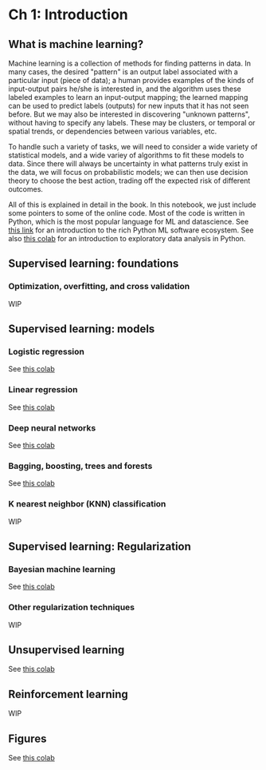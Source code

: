 # Ch 1: Introduction

## What is machine learning?

Machine learning is a collection of methods for finding patterns in data.
In many cases, the desired "pattern"
is an output label associated with a particular input (piece
of data); a human provides examples of the kinds of input-output pairs he/she
is interested in,
and the algorithm  uses these labeled examples to learn an input-output mapping;
the learned mapping can be used to 
predict labels (outputs) for new inputs that it has not seen before.
But we may also be interested in discovering "unknown patterns",
without having to specify any labels.
These may be clusters, or temporal or spatial trends, or dependencies
between various variables, etc.

To handle such a variety of tasks, we will need to consider a wide variety
of statistical models, and a wide variey of algorithms to fit
these models to data. Since there will always be uncertainty in what patterns
truly exist in the data, we will focus on probabilistic models; we can then
use decision theory to choose the best action, trading off the expected risk
of different outcomes.

All of this is explained in detail in the book.
In this notebook, we just include some pointers to some of the online code.
Most of the code is written in Python, which is the most
popular language for ML and datascience.
See [this link](https://github.com/probml/pyprobml/blob/master/notebooks/intro/software.md)
for an introduction to the rich Python ML software ecosystem.
See also [this colab](https://colab.research.google.com/github/probml/pyprobml/blob/master/notebooks/intro/data.ipynb) for
an introduction to exploratory data analysis in Python.
 
 ## Supervised learning: foundations
 
 ### Optimization, overfitting, and cross validation
 WIP
 
 ## Supervised learning: models
 
 ### Logistic regression <a class="anchor" id="logreg"></a>
 
 See [this colab](https://colab.research.google.com/github/probml/pyprobml/blob/master/notebooks/intro/logreg.ipynb) 
 
 ### Linear regression <a class="anchor" id="linreg"></a>
 
 See [this colab](https://colab.research.google.com/github/probml/pyprobml/blob/master/notebooks/intro/linreg.ipynb) 
 
 ### Deep neural networks <a class="anchor" id="DNN"></a>
 
 See [this colab](https://colab.research.google.com/github/probml/pyprobml/blob/master/notebooks/dnn1/dnn.ipynb) 
 
 ### Bagging, boosting, trees and forests
 
 See [this colab](https://colab.research.google.com/github/probml/pyprobml/blob/master/notebooks/intro/bagging_boosting_trees_and_forests.ipynb) 
 
 ### K nearest neighbor (KNN) classification
 
 WIP
 
 ## Supervised learning: Regularization
 
 ### Bayesian machine learning
 
 See [this colab](https://colab.research.google.com/github/probml/pyprobml/blob/master/notebooks/intro/svi_linear_regression_1d_tfp.ipynb)
 
 ### Other regularization techniques
 
 WIP
 
 ## Unsupervised learning <a class="anchor" id="unsuper"></a>
 
 See [this colab](https://colab.research.google.com/github/probml/pyprobml/blob/master/notebooks/intro/unsuper.ipynb) 
 
 ## Reinforcement learning
 
 WIP
 
 ## Figures 
 
 See [this colab](https://colab.research.google.com/github/probml/pyprobml/blob/master/notebooks/figures/chapter1_figures.ipynb) 
